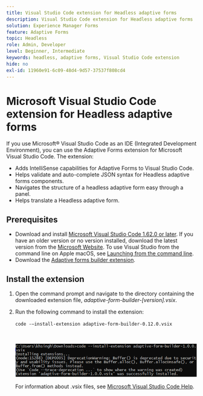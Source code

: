 ```yaml
---
title: Visual Studio Code extension for Headless adaptive forms 
description: Visual Studio Code extension for Headless adaptive forms
solution: Experience Manager Forms
feature: Adaptive Forms
topic: Headless
role: Admin, Developer
level: Beginner, Intermediate
keywords: headless, adaptive forms, Visual Studio Code extension
hide: no
exl-id: 11960e91-6c09-48d4-9d57-37537f808cd4
---
```

# Microsoft Visual Studio Code extension for Headless adaptive forms

If you use Microsoft&reg; Visual Studio Code as an IDE (Integrated Development Environment), you can use the Adaptive Forms extension for Microsoft Visual Studio Code. The extension:

* Adds IntelliSense capabilities for Adaptive Forms to Visual Studio Code.
* Helps validate and auto-complete JSON syntax for Headless adaptive forms components.
* Navigates the structure of a headless adaptive form easy through a panel.
* Helps translate a Headless adaptive form.

<!-- 

The extension o easily navigate the structure 

Adobe provides an extension for Microsoft&reg; Visual Studio Code to make it easier for you to navigate structure and develop Headless adaptive forms in Visual Studio Code. The extension adds Adaptive Forms related IntelliSense capabilities and helps auto-complete Headless adaptive forms JSON syntax. It also adds a panel, titled Forms Tree, to help navigate structure of Headless adaptive form. 

--> 

## Prerequisites

* Download and install [Microsoft Visual Studio Code 1.62.0 or later](https://code.visualstudio.com/docs/supporting/FAQ#_how-do-i-find-the-version). If you have an older version or no version installed, download the latest version from the [Microsoft Website](https://code.visualstudio.com/docs/setup/setup-overview). To use Visual Studio from the command line on Apple macOS, see [Launching from the command line](https://code.visualstudio.com/docs/setup/mac#_launching-from-the-command-line).
* Download the [Adaptive forms builder extension](/help/assets/adaptive-form-builder-0.12.0.vsix).

## Install the extension

1. Open the command prompt and navigate to the directory containing the downloaded extension file, *adaptive-form-builder-[version].vsix*.

1. Run the following command to install the extension:

    `code -–install-extension adaptive-form-builder-0.12.0.vsix`

    <br>

   ![Installing extension](/help/assets/install-extension.png)


   For information about .vsix files, see [Microsoft Visual Studio Code Help](https://code.visualstudio.com/docs/configure/extensions/extension-marketplace#_install-from-a-vsix).
